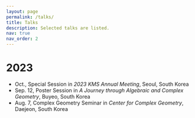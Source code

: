 ```yaml
---
layout: page
permalink: /talks/
title: Talks
description: Selected talks are listed.
nav: true
nav_order: 2
---
```

# 2023
* Oct., Special Session in *2023 KMS Annual Meeting*, Seoul, South Korea
* Sep. 12, Poster Session in *A Journey through Algebraic and Complex Geometry*, Buyeo, South Korea
* Aug. 7, Complex Geometry Seminar in *Center for Complex Geometry*, Daejeon, South Korea
